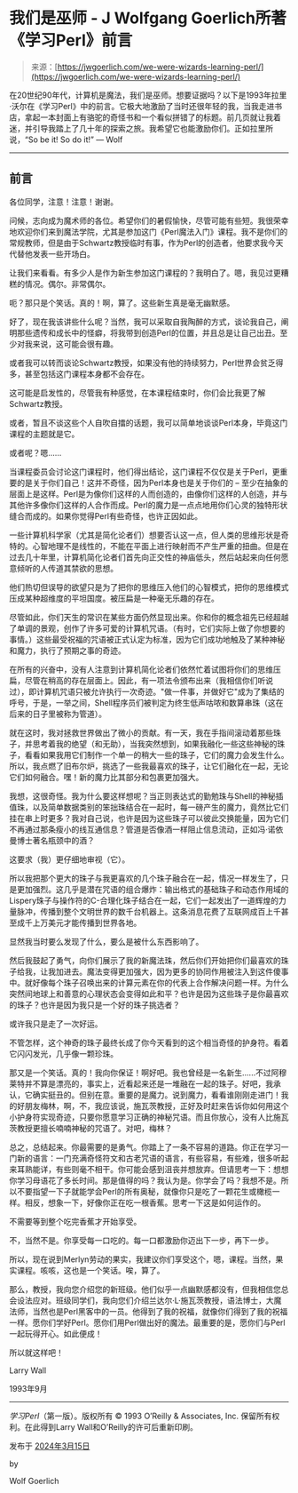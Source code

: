 <!--yml

category: 未分类

date: 2024-05-27 15:03:33

-->

# 我们是巫师 - J Wolfgang Goerlich所著《学习Perl》前言

> 来源：[https://jwgoerlich.com/we-were-wizards-learning-perl/](https://jwgoerlich.com/we-were-wizards-learning-perl/)

在20世纪90年代，计算机是魔法，我们是巫师。想要证据吗？以下是1993年拉里·沃尔在《学习Perl》中的前言。它极大地激励了当时还很年轻的我，当我走进书店，拿起一本封面上有骆驼的奇怪书和一个看似拼错了的标题。前几页就让我着迷，并引导我踏上了几十年的探索之旅。我希望它也能激励你们。正如拉里所说，“So be it! So do it!” — Wolf

* * *

## 前言

各位同学，注意！注意！谢谢。

问候，志向成为魔术师的各位。希望你们的暑假愉快，尽管可能有些短。我很荣幸地欢迎你们来到魔法学院，尤其是参加这门《Perl魔法入门》课程。我不是你们的常规教师，但是由于Schwartz教授临时有事，作为Perl的创造者，他要求我今天代替他发表一些开场白。

让我们来看看。有多少人是作为新生参加这门课程的？我明白了。嗯，我见过更糟糕的情况。偶尔。非常偶尔。

呃？那只是个笑话。真的！啊，算了。这些新生真是毫无幽默感。

好了，现在我该讲些什么呢？当然，我可以采取自我陶醉的方式，谈论我自己，阐明那些遗传和成长中的怪癖，将我带到创造Perl的位置，并且总是让自己出丑。至少对我来说，这可能会很有趣。

或者我可以转而谈论Schwartz教授，如果没有他的持续努力，Perl世界会贫乏得多，甚至包括这门课程本身都不会存在。

这可能是启发性的，尽管我有种感觉，在本课程结束时，你们会比我更了解Schwartz教授。

或者，暂且不谈这些个人自吹自擂的话题，我可以简单地谈谈Perl本身，毕竟这门课程的主题就是它。

或者呢？嗯……

当课程委员会讨论这门课程时，他们得出结论，这门课程不仅仅是关于Perl，更重要的是关于你们自己！这并不奇怪，因为Perl本身也是关于你们的 – 至少在抽象的层面上是这样。Perl是为像你们这样的人而创造的，由像你们这样的人创造，并与其他许多像你们这样的人合作而成。Perl的魔力是一点点地用你们心灵的独特形状缝合而成的。如果你觉得Perl有些奇怪，也许正因如此。

一些计算机科学家（尤其是简化论者们）想要否认这一点，但人类的思维形状是奇特的。心智地理不是线性的，不能在平面上进行映射而不产生严重的扭曲。但是在过去几十年里，计算机简化论者们首先向正交性的神庙低头，然后站起来向任何愿意倾听的人传道其禁欲的思想。

他们热切但误导的欲望只是为了把你的思维压入他们的心智模式，把你的思维模式压成某种超维度的平坦国度。被压扁是一种毫无乐趣的存在。

尽管如此，你们天生的常识在某些方面仍然显现出来。你和你的概念祖先已经超越了单调的景观，创作了许多可爱的计算机咒语。（有时，它们实际上做了你想要的事情。）这些最受祝福的咒语被正式认定为标准，因为它们成功地触及了某种神秘和魔力，执行了预期之事的奇迹。

在所有的兴奋中，没有人注意到计算机简化论者们依然忙着试图将你们的思维压扁，尽管在稍高的存在层面上。因此，有一项法令颁布出来（我相信你们听说过），即计算机咒语只被允许执行一次奇迹。"做一件事，并做好它"成为了集结的呼号，于是，一举之间，Shell程序员们被判定为终生低声咕哝和数算串珠（这在后来的日子里被称为管道）。

就在这时，我对拯救世界做出了微小的贡献。有一天，我在手指间滚动着那些珠子，并思考着我的绝望（和无助），当我突然想到，如果我融化一些这些神秘的珠子，看看如果我用它们制作一个单一的稍大一些的珠子，它们的魔力会发生什么。所以，我点燃了旧布尔炉，挑选了一些我最喜欢的珠子，让它们融化在一起，无论它们如何融合。嘿！新的魔力比其部分和包裹更加强大。

我想，这很奇怪。我为什么要这样想呢？当正则表达式的勤勉珠与Shell的神秘插值珠，以及简单数据类别的笨拙珠结合在一起时，每一磅产生的魔力，竟然比它们挂在串上时更多？我对自己说，也许是因为这些珠子可以彼此交换能量，因为它们不再通过那条瘦小的线互通信息？管道是否像酒一样阻止信息流动，正如冯·诺依曼博士著名瓶颈中的酒？

这要求（我）更仔细地审视（它）。

所以我把那个更大的珠子与我更喜欢的几个珠子融合在一起，情况一样发生了，只是更加强烈。这几乎是潜在咒语的组合爆炸：输出格式的基础珠子和动态作用域的Lispery珠子与操作符的C-合理化珠子结合在一起，它们一起发出了一道辉煌的力量脉冲，传播到整个文明世界的数千台机器上。这条消息花费了互联网成百上千甚至成千上万美元才能传播到世界各地。

显然我当时要么发现了什么，要么是被什么东西影响了。

然后我鼓起了勇气，向你们展示了我的新魔法珠，然后你们开始把你们最喜欢的珠子给我，让我加进去。魔法变得更加强大，因为更多的协同作用被注入到这件傻事中。就好像每个珠子召唤出来的计算元素在你的代表上合作解决问题一样。为什么突然间地球上和善意的心理状态会变得如此和平？也许是因为这些珠子是你最喜欢的珠子？也许是因为我只是一个好的珠子挑选者？

或许我只是走了一次好运。

不管怎样，这个神奇的珠子最终长成了你今天看到的这个相当奇怪的护身符。看着它闪闪发光，几乎像一颗珍珠。

那又是一个笑话。真的！我向你保证！啊好吧。我也曾经是一名新生......不过阿穆莱特并不算是漂亮的，事实上，近看起来还是一堆融在一起的珠子。好吧，我承认，它确实挺丑的。但别在意。重要的是魔力。说到魔力，看看谁刚刚走进门！我的好朋友梅林，啊，不，我应该说，施瓦茨教授，正好及时赶来告诉你如何用这个小护身符实现奇迹，只要你愿意学习正确的神秘咒语。而且你放心，没有人比施瓦茨教授更擅长喃喃神秘的咒语了。对吧，梅林？

总之，总结起来。你最需要的是勇气。你踏上了一条不容易的道路。你正在学习一门新的语言：一门充满奇怪符文和古老咒语的语言，有些容易，有些难，很多听起来耳熟能详，有些则毫不相干。你可能会感到沮丧并想放弃。但请思考一下：想想你学习母语花了多长时间。那是值得的吗？我认为是。你学会了吗？我想不是。所以不要指望一下子就能学会Perl的所有奥秘，就像你只是吃了一颗花生或橄榄一样。相反，想象一下，好像你正在吃一根香蕉。思考一下这是如何运作的。

不需要等到整个吃完香蕉才开始享受。

不，当然不是。你享受每一口吃的。每一口都激励你迈出下一步，再下一步。

所以，现在说到Merlyn劳动的果实，我建议你们享受这个，嗯，课程。当然，果实课程。咳咳，这也是一个笑话。唉，算了。

那么，教授，我向您介绍您的新班级。他们似乎一点幽默感都没有，但我相信您总会设法应对。班级同学们，我向您们介绍兰达尔·L·施瓦茨教授，语法博士，大魔法师，当然也是Perl黑客中的一员。他得到了我的祝福，就像你们得到了我的祝福一样。愿你们学好Perl。愿你们用Perl做出好的魔法。最重要的是，愿你们与Perl一起玩得开心。如此便成！

所以就这样吧！

Larry Wall

1993年9月

* * *

*学习Perl*（第一版）。版权所有 © 1993 O’Reilly & Associates, Inc. 保留所有权利。在此得到Larry Wall和O’Reilly的许可后重新印刷。

发布于 [2024年3月15日](https://jwgoerlich.com/we-were-wizards-learning-perl/ "下午6:06")

by

Wolf Goerlich
